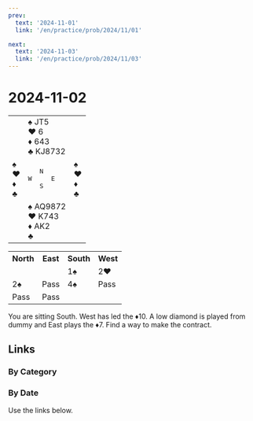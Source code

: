 ```yaml
---
prev:
  text: '2024-11-01'
  link: '/en/practice/prob/2024/11/01'

next:
  text: '2024-11-03'
  link: '/en/practice/prob/2024/11/03'
---
```


# 2024-11-02

<table class="deal">
	<tr>
		<td></td>
		<td>♠ JT5<br>♥ 6<br>♦ 643<br>♣ KJ8732</td>
		<td></td>
	</tr>
	<tr>
		<td>♠ <br>♥ <br>♦ <br>♣ </td>
		<td><pre>   N<br>W     E<br>   S</pre></td>
		<td>♠ <br>♥ <br>♦ <br>♣ </td>
	</tr>
	<tr>
		<td></td>
		<td>♠ AQ9872<br>♥ K743<br>♦ AK2<br>♣ </td>
		<td></td>
	</tr>
</table>

<table class="auction">
	<tr>
		<th>North</th>
		<th>East</th>
		<th>South</th>
		<th>West</th>
	</tr>
	<tr>
		<td></td>
		<td></td>
		<td>1♠</td>
		<td>2♥</td>
	</tr>
	<tr>
		<td>2♠</td>
		<td>Pass</td>
		<td>4♠</td>
		<td>Pass</td>
	</tr>
	<tr>
		<td>Pass</td>
		<td>Pass</td>
		<td></td>
		<td></td>
	</tr>
</table>

You are sitting South. West has led the ♦10. A low diamond is played from dummy and East plays the ♦7. Find a way to make the contract.

## Links

[<Badge type="tip" text="Check Solution"/>](/en/learning/prob/2024/11/02)

### By Category

[<Badge type="tip" text="<--"/>](/en/practice/prob/2024/10/31)
[<Badge type="tip" text="Calendar"/>](/en/practice/calendar/2024/11)
[<Badge type="tip" text="-->"/>](/en/practice/prob/2024/11/04)

### By Date

Use the links below.